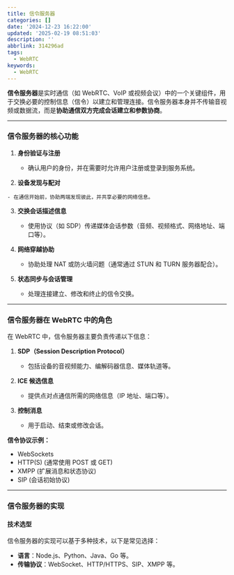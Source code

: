 ```yaml
---
title: 信令服务器
categories: []
date: '2024-12-23 16:22:00'
updated: '2025-02-19 08:51:03'
description: ''
abbrlink: 314296ad
tags:
  - WebRTC
keywords:
  - WebRTC
---
```

**信令服务器**是实时通信（如 WebRTC、VoIP 或视频会议）中的一个关键组件，用于交换必要的控制信息（信令）以建立和管理连接。信令服务器本身并不传输音视频或数据流，而是**协助通信双方完成会话建立和参数协商**。

---

### **信令服务器的核心功能**

1. **身份验证与注册**
    
    - 确认用户的身份，并在需要时允许用户注册或登录到服务系统。
2. **设备发现与配对**
 <!-- more -->
     
    - 在通信开始前，协助两端发现彼此，并共享必要的网络信息。
3. **交换会话描述信息**
    
    - 使用协议（如 SDP）传递媒体会话参数（音频、视频格式、网络地址、端口等）。
4. **网络穿越协助**
    
    - 协助处理 NAT 或防火墙问题（通常通过 STUN 和 TURN 服务器配合）。
5. **状态同步与会话管理**
    
    - 处理连接建立、修改和终止的信令交换。

---

### **信令服务器在 WebRTC 中的角色**

在 WebRTC 中，信令服务器主要负责传递以下信息：

1. **SDP（Session Description Protocol）**
    
    - 包括设备的音视频能力、编解码器信息、媒体轨道等。
2. **ICE 候选信息**
    
    - 提供点对点通信所需的网络信息（IP 地址、端口等）。
3. **控制消息**
    
    - 用于启动、结束或修改会话。

**信令协议示例：**

- WebSockets
- HTTP(S) (通常使用 POST 或 GET)
- XMPP (扩展消息和状态协议)
- SIP (会话初始协议)

---

### **信令服务器的实现**

#### **技术选型**

信令服务器的实现可以基于多种技术，以下是常见选择：

- **语言**：Node.js、Python、Java、Go 等。
- **传输协议**：WebSocket、HTTP/HTTPS、SIP、XMPP 等。